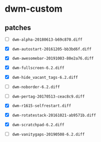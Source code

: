 # dwm-custom

## patches

- [ ] `dwm-alpha-20180613-b69c870.diff`
- [x] `dwm-autostart-20161205-bb3bd6f.diff`
- [x] `dwm-awesomebar-20191003-80e2a76.diff`
- [x] `dwm-fullscreen-6.2.diff`
- [x] `dwm-hide_vacant_tags-6.2.diff`
- [ ] `dwm-noborder-6.2.diff`
- [ ] `dwm-pertag-20170513-ceac8c9.diff`
- [x] `dwm-r1615-selfrestart.diff`
- [x] `dwm-rotatestack-20161021-ab9571b.diff`
- [x] `dwm-scratchpad-6.2.diff`
- [ ] `dwm-vanitygaps-20190508-6.2.diff`

